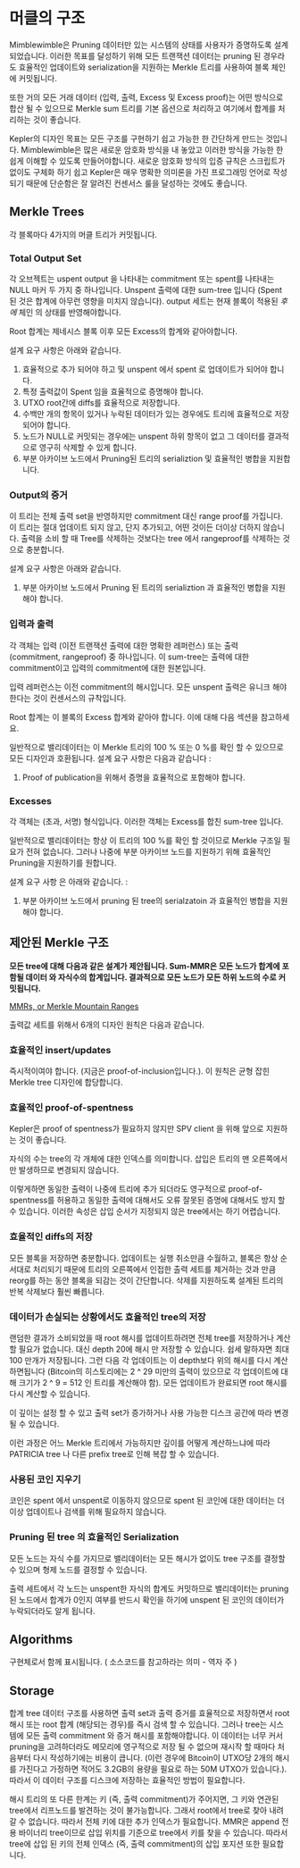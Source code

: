 # 머클의 구조

Mimblewimble은 Pruning 데이터만 있는 시스템의 상태를 사용자가 증명하도록 설계되었습니다. 이러한 목표를 달성하기 위해 모든 트랜잭션 데이터는 pruning 된 경우라도 효율적인 업데이트와 serialization을 지원하는 Merkle 트리를 사용하여 블록 체인에 커밋됩니다.

또한 거의 모든 거래 데이터 (입력, 출력, Excess 및 Excess proof)는 어떤 방식으로 합산 될 수 있으므로 Merkle sum 트리를 기본 옵션으로 처리하고 여기에서 합계를 처리하는 것이 좋습니다.

Kepler의 디자인 목표는 모든 구조를 구현하기 쉽고 가능한 한 간단하게 만드는 것입니다.
Mimblewimble은 많은 새로운 암호화 방식을 내 놓았고 이러한 방식을 가능한 한 쉽게 이해할 수 있도록 만들어야합니다.
새로운 암호화 방식의 입증 규칙은 스크립트가 없이도 구체화 하기 쉽고 Kepler은 매우 명확한 의미론을 가진 프로그래밍 언어로 작성되기 때문에 단순함은 잘 알려진 컨센서스 룰을 달성하는 것에도 좋습니다.

## Merkle Trees

각 블록마다 4가지의 머클 트리가 커밋됩니다.

### Total Output Set

각 오브젝트는 uspent output 을 나타내는 commitment 또는 spent를 나타내는 NULL 마커 두 가지 중 하나입니다. Unspent 출력에 대한 sum-tree 입니다 (Spent 된 것은 합계에 아무런 영향을 미치지 않습니다). output 세트는 현재 블록이 적용된 *후에* 체인 의 상태를 반영해야합니다.

Root 합계는 제네시스 블록 이후 모든 Excess의 합계와 같아야합니다.

설계 요구 사항은 아래와 같습니다.

1. 효율적으로 추가 되어야 하고 및 unspent 에서 spent 로 업데이트가 되어야 합니다.
2. 특정 출력값이 Spent 임을 효율적으로 증명해야 합니다.
3. UTXO root간에 diffs를 효율적으로 저장합니다.
4. 수백만 개의 항목이 있거나 누락된 데이터가 있는 경우에도 트리에 효율적으로 저장되어야 합니다.
5. 노드가 NULL로 커밋되는 경우에는 unspent 하위 항목이 없고 그 데이터를 결과적으로 영구히 삭제할 수 있게 합니다.
6. 부분 아카이브 노드에서 Pruning된 트리의 serializtion 및 효율적인 병합을 지원합니다.

### Output의 증거

이 트리는 전체 출력 set을 반영하지만 commitment 대신 range proof를 가집니다. 이 트리는 절대 업데이트 되지 않고, 단지 추가되고, 어떤 것이든 더이상 더하지 않습니다. 출력을 소비 할 때 Tree를 삭제하는 것보다는 tree 에서 rangeproof를 삭제하는 것으로 충분합니다.

설계 요구 사항은 아래와 같습니다.

1. 부분 아카이브 노드에서 Pruning 된 트리의 serializtion 과 효율적인 병합을 지원해야 합니다.

### 입력과 출력

각 객체는 입력 (이전 트랜잭션 출력에 대한 명확한 레퍼런스) 또는 출력 (commitment, rangeproof) 중 하나입니다. 이 sum-tree는 출력에 대한 commitment이고 입력의 commitment에 대한 원본입니다.

입력 레퍼런스는 이전 commitment의 해시입니다. 모든 unspent 출력은 유니크 해야한다는 것이 컨센서스의 규착입니다.

Root 합계는 이 블록의 Excess 합계와 같아야 합니다. 이에 대해 다음 섹션을 참고하세요.

일반적으로 밸리데이터는 이 Merkle 트리의 100 % 또는 0 %를 확인 할 수 있으므로 모든 디자인과 호환됩니다.
설계 요구 사항은 다음과 같습니다 :

1. Proof of publication을 위해서 증명을 효율적으로 포함해야 합니다.

### Excesses

각 객체는 (초과, 서명) 형식입니다. 이러한 객체는 Excess를 합친 sum-tree 입니다.

일반적으로 밸리데이터는 항상 이 트리의 100 %를 확인 할 것이므로 Merkle 구조일 필요가 전혀 없습니다. 그러나 나중에 부분 아카이브 노드를 지원하기 위해 효율적인 Pruning을 지원하기를 원합니다.

설계 요구 사항 은 아래와 같습니다. :

1. 부분 아카이브 노드에서 pruning 된 tree의 serialzatoin 과 효율적인 병합을 지원해야 합니다.

## 제안된 Merkle 구조

**모든 tree에 대해 다음과 같은 설계가 제안됩니다. Sum-MMR은 모든 노드가 합계에 포함될 데이터 와 자식수의 합계입니다.
결과적으로 모든 노드가 모든 하위 노드의 수로 커밋됩니다.**

[MMRs, or Merkle Mountain Ranges](https://github.com/opentimestamps/opentimestamps-server/blob/master/doc/merkle-mountain-range.md)

출력값 세트를 위해서 6개의 디자인 원칙은 다음과 같습니다.

### 효율적인 insert/updates

즉시적이여야 합니다. (지금은 proof-of-inclusion입니다.). 이 원칙은 균형 잡힌 Merkle tree 디자인에 합당합니다.

### 효율적인 proof-of-spentness

Kepler은 proof of spentness가 필요하지 않지만 SPV client 을 위해 앞으로 지원하는 것이 좋습니다.

자식의 수는 tree의 각 개체에 대한 인덱스를 의미합니다. 삽입은 트리의 맨 오른쪽에서만 발생하므로 변경되지 않습니다.

이렇게하면 동일한 출력이 나중에 트리에 추가 되더라도 영구적으로 proof-of-spentness를 허용하고 동일한 출력에 대해서도 오류 잘못된 증명에 대해서도 방지 할 수 있습니다. 이러한 속성은 삽입 순서가 지정되지 않은 tree에서는 하기 어렵습니다.

### 효율적인 diffs의 저장

모든 블록을 저장하면 충분합니다. 업데이트는 실행 취소만큼 수월하고, 블록은 항상 순서대로 처리되기 때문에 트리의 오른쪽에서 인접한 출력 세트를 제거하는 것과 만큼 reorg를 하는 동안 블록을 되감는 것이 간단합니다. 삭제를 지원하도록 설계된 트리의 반복 삭제보다 훨씬 빠릅니다.

### 데이터가 손실되는 상황에서도 효율적인 tree의 저장

랜덤한 결과가 소비되었을 때 root 해시를 업데이트하려면 전체 tree를 저장하거나 계산할 필요가 없습니다. 대신 depth 20에 해시 만 저장할 수 있습니다. 쉽세 말하자면 최대 100 만개가 저장됩니다. 그런 다음 각 업데이트는 이 depth보다 위의 해시를 다시 계산하면됩니다 (Bitcoin의 히스토리에는 2 ^ 29 미만의 출력이 있으므로 각 업데이트에 대해 크기가 2 ^ 9 = 512 인 트리를 계산해야 함). 모든 업데이트가 완료되면 root 해시를 다시 계산할 수 있습니다.

이 깊이는 설정 할 수 있고 출력 set가 증가하거나 사용 가능한 디스크 공간에 따라 변경 될 수 있습니다.

이런 과정은 어느 Merkle 트리에서 가능하지만 깊이를 어떻게 계산하느냐에 따라 PATRICIA tree 나 다른 prefix tree로 인해 복잡 할 수 있습니다.

### 사용된 코인 지우기

코인은 spent 에서 unspent로 이동하지 않으므로 spent 된 코인에 대한 데이터는 더 이상 업데이트나 검색를 위해 필요하지 않습니다.

### Pruning 된 tree 의 효율적인 Serialization

모든 노드는 자식 수를 가지므로 밸리데이터는 모든 해시가 없이도 tree 구조를 결정할 수 있으며 형제 노드를 결정할 수 있습니다.

출력 세트에서 각 노드는 unspent한 자식의 합계도 커밋하므로 밸리데이터는 pruning 된 노드에서 합계가 0인지 여부를 반드시 확인을 하기에 unspent 된 코인의 데이터가 누락되더라도 알게 됩니다.

## Algorithms

구현체로서 함께 표시됩니다.
( 소스코드를 참고하라는 의미 - 역자 주 )

## Storage

합계 tree 데이터 구조를 사용하면 출력 set과 출력 증거를 효율적으로 저장하면서 root 해시 또는 root 합계 (해당되는 경우)를 즉시 검색 할 수 있습니다. 그러나 tree는 시스템에 모든 출력 commitment 와 증거 해시를 포함해야합니다. 이 데이터는 너무 커서 pruning을 고려하더라도 메모리에 영구적으로 저장 될 수 없으며 재시작 할 때마다 처음부터 다시 작성하기에는 비용이 큽니다. (이런 경우에 Bitcoin이 UTXO당 2개의 해시를 가진다고 가정하면 적어도 3.2GB의 용량을 필요로 하는 50M UTXO가 있습니다.). 따라서 이 데이터 구조를 디스크에 저장하는 효율적인 방법이 필요합니다.

해시 트리의 또 다른 한계는 키 (즉, 출력 commitment)가 주어지면, 그 키와 연관된 tree에서 리프노드를 발견하는 것이 불가능합니다. 그래서 root에서 tree로 찾아 내려 갈 수 없습니다. 따라서 전체 키에 대한 추가 인덱스가 필요합니다. MMR은 append 전용 바이너리 tree이므로 삽입 위치를 기준으로 tree에서 키를 찾을 수 있습니다. 따라서 tree에 삽입 된 키의 전체 인덱스 (즉, 출력 commitment)의 삽입 포지션 또한 필요합니다.